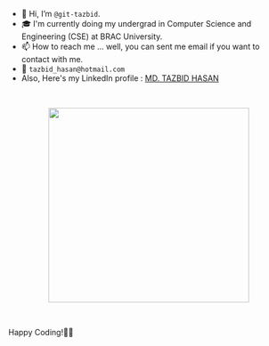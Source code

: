 - 👋 Hi, I’m `@git-tazbid`.
- 🎓 I'm currently doing my undergrad in Computer Science and Engineering (CSE) at BRAC University.
- 📫 How to reach me ... well, you can sent me email if you want to contact with me.
- 📧 `tazbid_hasan@hotmail.com`
- <div class="badge-base LI-profile-badge" data-locale="en_US" data-size="large" data-theme="light" data-type="HORIZONTAL" data-vanity="md-tazbid-hasan" <h4> Also, Here's my LinkedIn profile : </h4>  <a class="badge-base__link LI-simple-link"  
  href="https://bd.linkedin.com/in/md-tazbid-hasan?trk=profile-badge">MD. TAZBID HASAN</a></div>
              
<!---
    
--->
<br>
<p align="center">
  <img width="360" height="350" src="https://user-images.githubusercontent.com/115063167/206525203-3e4db387-ca7c-440b-a1c8-c049fd95407a.jpg">
</p>
<br>

Happy Coding!👨‍💻
